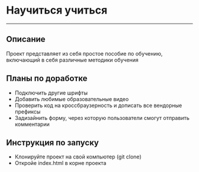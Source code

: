 # Научиться учиться

---

## Описание

Проект представляет из себя простое пособие по обучению, включающий в себя различные методики обучения

## Планы по доработке

- Подключить другие шрифты
- Добавить любимые образовательные видео
- Проверить код на кроссбраузерность и дописать все вендорные префиксы
- Задизайнить форму, через которую пользователи смогут отправить комментарии

## Инструкция по запуску

- Клонируйте проект на свой компьютер (git clone)
- Откройе index.html в корне проекта
